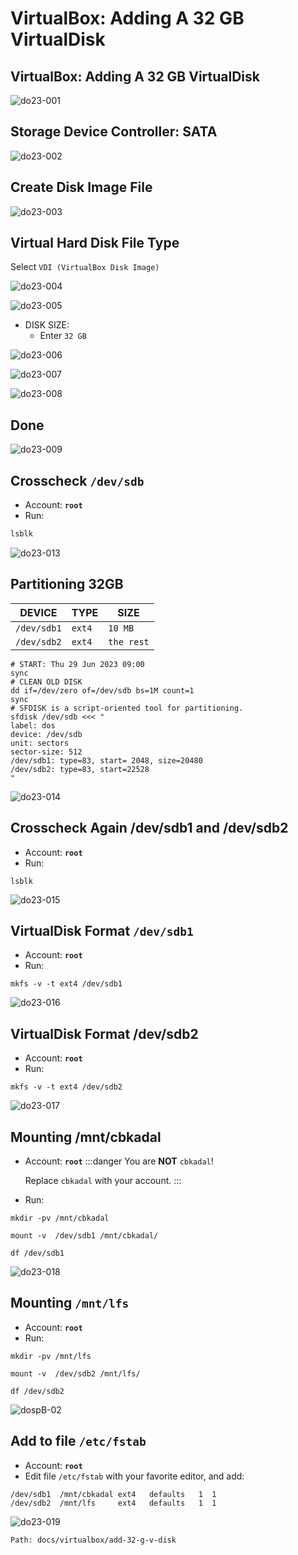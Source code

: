 # VirtualBox: Adding A 32 GB VirtualDisk


## VirtualBox: Adding A 32 GB VirtualDisk


![do23-001](//img/legacy/do23-001.jpg)

## Storage Device Controller: SATA


![do23-002](//img/legacy/do23-002.jpg)

## Create Disk Image File


![do23-003](//img/legacy/do23-003.jpg)

## Virtual Hard Disk File Type
Select `VDI (VirtualBox Disk Image)`


![do23-004](//img/legacy/do23-004.jpg)


![do23-005](//img/legacy/do23-005.jpg)


* DISK SIZE: 
  * Enter `32 GB`

![do23-006](//img/legacy/do23-006.jpg)


![do23-007](//img/legacy/do23-007.jpg)


![do23-008](//img/legacy/do23-008.jpg)

## Done


![do23-009](//img/legacy/do23-009.jpg)

## Crosscheck `/dev/sdb`

* Account: **`root`**
* Run:

```bash
lsblk
```

![do23-013](//img/legacy/do23-013.jpg)

## Partitioning 32GB

| DEVICE    | TYPE | SIZE     |
| --------- | ---- | -------- |
| `/dev/sdb1` | `ext4` | `10 MB`    |
| `/dev/sdb2` | `ext4` | `the rest` |


```
# START: Thu 29 Jun 2023 09:00
sync
# CLEAN OLD DISK
dd if=/dev/zero of=/dev/sdb bs=1M count=1
sync
# SFDISK is a script-oriented tool for partitioning.
sfdisk /dev/sdb <<< "
label: dos
device: /dev/sdb
unit: sectors
sector-size: 512
/dev/sdb1: type=83, start= 2048, size=20480
/dev/sdb2: type=83, start=22528
"
```


![do23-014](//img/legacy/do23-014.jpg)

## Crosscheck Again /dev/sdb1 and /dev/sdb2

* Account: **`root`**
* Run:

```
lsblk
```


![do23-015](//img/legacy/do23-015.jpg)


## VirtualDisk Format `/dev/sdb1`

* Account: **`root`**
* Run:

```
mkfs -v -t ext4 /dev/sdb1
```


![do23-016](//img/legacy/do23-016.jpg)


## VirtualDisk Format /dev/sdb2

* Account: **`root`**
* Run:

```
mkfs -v -t ext4 /dev/sdb2

```


![do23-017](//img/legacy/do23-017.jpg)

## Mounting /mnt/cbkadal

* Account: **`root`**
:::danger
  You are **NOT** `cbkadal`!
  
  Replace `cbkadal` with your account.
:::
* Run:

```
mkdir -pv /mnt/cbkadal

mount -v  /dev/sdb1 /mnt/cbkadal/

df /dev/sdb1
```


![do23-018](//img/legacy/do23-018.jpg)

## Mounting `/mnt/lfs`

* Account: **`root`**
* Run:

```
mkdir -pv /mnt/lfs

mount -v  /dev/sdb2 /mnt/lfs/

df /dev/sdb2
```

![dospB-02](//img/legacy/dospB-02.jpg)

## Add to file `/etc/fstab`

* Account: **`root`**
* Edit file `/etc/fstab` with your favorite editor, and add:

```
/dev/sdb1  /mnt/cbkadal ext4   defaults   1  1
/dev/sdb2  /mnt/lfs     ext4   defaults   1  1
```


![do23-019](//img/legacy/do23-019.jpg)

```
Path: docs/virtualbox/add-32-g-v-disk
```